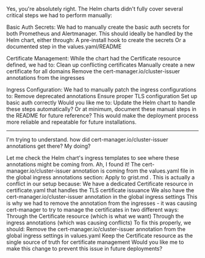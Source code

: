Yes, you're absolutely right. The Helm charts didn't fully cover several critical steps we had to perform manually:

Basic Auth Secrets: We had to manually create the basic auth secrets for both Prometheus and Alertmanager. This should ideally be handled by the Helm chart, either through:
A pre-install hook to create the secrets
Or a documented step in the values.yaml/README

Certificate Management: While the chart had the Certificate resource defined, we had to:
Clean up conflicting certificates
Manually create a new certificate for all domains
Remove the cert-manager.io/cluster-issuer annotations from the ingresses

Ingress Configuration: We had to manually patch the ingress configurations to:
Remove deprecated annotations
Ensure proper TLS configuration
Set up basic auth correctly
Would you like me to:
Update the Helm chart to handle these steps automatically?
Or at minimum, document these manual steps in the README for future reference?
This would make the deployment process more reliable and repeatable for future installations.

---



I'm trying to understand. how did  cert-manager.io/cluster-issuer annotations get there? My doing?

Let me check the Helm chart's ingress templates to see where these annotations might be coming from.
Ah, I found it! The cert-manager.io/cluster-issuer annotation is coming from the values.yaml file in the global ingress annotations section:
Apply to grist.md
.
This is actually a conflict in our setup because:
We have a dedicated Certificate resource in certificate.yaml that handles the TLS certificate issuance
We also have the cert-manager.io/cluster-issuer annotation in the global ingress settings
This is why we had to remove the annotation from the ingresses - it was causing cert-manager to try to manage the certificates in two different ways:
Through the Certificate resource (which is what we want)
Through the ingress annotations (which was causing conflicts)
To fix this properly, we should:
Remove the cert-manager.io/cluster-issuer annotation from the global ingress settings in values.yaml
Keep the Certificate resource as the single source of truth for certificate management
Would you like me to make this change to prevent this issue in future deployments?